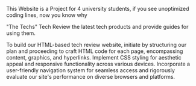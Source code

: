 This Website is a Project for 4 university students, if you see unoptimized coding lines, now you know why

"The Techs" 
Tech Review the latest tech products and provide guides for using them.

To build our HTML-based tech review website, initiate by structuring our plan and proceeding to craft HTML code for each page, 
encompassing content, graphics, and hyperlinks. Implement CSS styling for aesthetic appeal and responsive functionality across various devices. 
Incorporate a user-friendly navigation system for seamless access and rigorously evaluate our site's performance on diverse browsers and platforms.

